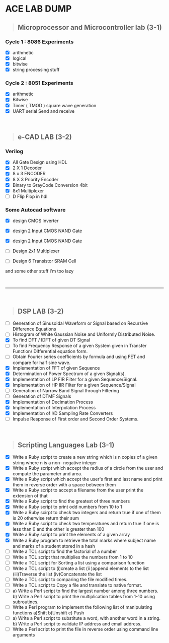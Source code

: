 # ACE LAB DUMP

> ## Microprocessor and Microcontroller lab (3-1)

### Cycle 1 : 8086 Experiments 
- [x] arithmetic
- [x] logical
- [x] bitwise 
- [x] string processing stuff

### Cycle 2 : 8051 Experiments

- [x] arithmetic
- [x] Bitwise 
- [x] Timer ( TMOD ) square wave generation
- [x] UART serial Send and receive

<br>




> ## e-CAD LAB (3-2)

### Verilog

- [x] All Gate Design using HDL
- [x]  2 X 1 Decoder
- [x]  8 x 3 ENCODER
- [x] 8 X 3 Priority Encoder
- [x] Binary to GrayCode Conversion 4bit
- [x] 8x1 Multiplexer
- [ ] D Flip Flop in hdl
  
### Some Autocad software 

-  [x] design CMOS Inverter 
-  [x] design 2 Input CMOS NAND Gate
-  [x] design 2 Input CMOS NAND Gate
-  [ ] Design 2x1 Multiplexer
-  [ ] Design 6 Transistor SRAM Cell

  
and some other stuff i'm too lazy

<br>



-----

<br>

> ## DSP LAB (3-2)

- [ ] Generation of Sinusoidal Waveform or Signal based on Recursive Difference Equations 
- [ ] Histogram of White Gaussian Noise and Uniformly Distributed Noise.  
- [x] To find DFT / IDFT of given DT Signal 
- [ ] To find Frequency Response of a given System given in Transfer Function/ Differential equation 
form. 
- [ ] Obtain Fourier series coefficients by formula and using FET and compare for half sine wave.  
- [x] Implementation of FFT of given Sequence 
- [x] Determination of Power Spectrum of a given Signal(s). 
- [x] Implementation of LP FIR Filter for a given Sequence/Signal. 
- [x] Implementation of HP IIR Filter for a given Sequence/Signal 
-  [ ] Generation of Narrow Band Signal through Filtering 
-  [ ] Generation of DTMF Signals 
-  [x] Implementation of Decimation Process 
-  [x] Implementation of Interpolation Process 
-  [x] Implementation of I/D Sampling Rate Converters 
-  [ ] Impulse Response of First order and Second Order Systems.   

<br>



> ## Scripting Languages Lab (3-1)

-  [x] Write a Ruby script to create a new string which is n copies of a given string where n is a non-
negative integer 
- [x] Write a Ruby script which accept the radius of a circle from the user and compute the parameter 
and area. 
- [x] Write a Ruby script which accept the user's first and last name and print them in reverse order 
with a space between them 
- [x] Write a Ruby script to accept a filename from the user print the extension of that 
- [x] Write a Ruby script to find the greatest of three numbers 
- [x] Write a Ruby script to print odd numbers from 10 to 1 
- [x] Write a Ruby scirpt to check two integers and return true if one of them is 20 otherwise return 
their sum 
- [x] Write a Ruby script to check two temperatures and return true if one is less than 0 and the other 
is greater than 100 
- [x] Write a Ruby script to print the elements of a given array 
-  [x] Write a Ruby program to retrieve the total marks where subject name and marks of a student 
stored in a hash  
-  [ ] Write a TCL script to find the factorial of a number 
-  [ ] Write a TCL script that multiplies the numbers from 1 to 10 
-  [ ] Write a TCL script for Sorting a list using a comparison function 
-  [ ] Write  a  TCL  script  to  (i)create  a  list    (ii  )append  elements  to  the  list  (iii)Traverse  the  list 
(iv)Concatenate the list 
-  [ ] Write a TCL script to comparing the file modified times. 
-  [ ] Write a TCL script to Copy a file and translate to native format. 
- [ ]   a) Write a Perl script to find the largest number among three numbers. 
 b) Write a Perl script to print the multiplication tables from 1-10 using subroutines. 
-  [ ] Write a Perl program to implement the following list of manipulating functions 
a)Shift 
b)Unshift 
c) Push 
-  [ ] a) Write a Perl script to substitute a word, with another word in a string. 
b) Write a Perl script to validate IP address and email address. 
-  [ ]  Write a Perl script to print the file in reverse order using command line arguments
